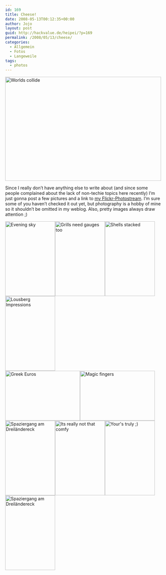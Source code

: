 ```yaml
---
id: 169
title: Cheese!
date: 2008-05-13T00:12:35+00:00
author: Jojo
layout: post
guid: http://hackvalue.de/heipei/?p=169
permalink: /2008/05/13/cheese/
categories:
  - Allgemein
  - Fotos
  - Langeweile
tags:
  - photos
---
```

<div class="img aligncenter">
  <a href="https://secure.flickr.com/photos/heipei/2487010447/" title="Worlds collide by heipei, on Flickr"><img src="https://farm4.static.flickr.com/3156/2487010447_8afb912127.jpg" width="500" height="334" alt="Worlds collide" class="aligncentered" /></a>
</div>

Since I really don&#8217;t have anything else to write about (and since some people complained about the lack of non-techie topics here recently) I&#8217;m just gonna post a few pictures and a link to [my Flickr-Photostream](http://flickr.com/photos/heipei/). I&#8217;m sure some of you haven&#8217;t checked it out yet, but photography is a hobby of mine so it shouldn&#8217;t be omitted in my weblog. Also, pretty images always draw attention ;)

<div class="img aligncenter">
  <a href="https://secure.flickr.com/photos/heipei/2443034883/" title="Evening sky by heipei, on Flickr"><img src="https://farm4.static.flickr.com/3220/2443034883_09752c3a98_m.jpg" width="160" height="240" alt="Evening sky" /></a><a href="https://secure.flickr.com/photos/heipei/2486946191/" title="Grills need gauges too by heipei, on Flickr"><img src="https://farm3.static.flickr.com/2205/2486946191_d9455189dc_m.jpg" width="160" height="240" alt="Grills need gauges too" /></a><a href="https://secure.flickr.com/photos/heipei/2487758590/" title="Shells stacked by heipei, on Flickr"><img src="https://farm3.static.flickr.com/2192/2487758590_fbbf60ec91_m.jpg" width="160" height="240" alt="Shells stacked" /></a><a href="https://secure.flickr.com/photos/heipei/2444643735/" title="Lousberg Impressions by heipei, on Flickr"><img src="https://farm4.static.flickr.com/3154/2444643735_03b0f37b0a_m.jpg" width="160" height="240" alt="Lousberg Impressions" /></a>
</div>

<div class="img aligncenter">
  <a href="https://secure.flickr.com/photos/heipei/2487807580/" title="Greek Euros by heipei, on Flickr"><img src="https://farm3.static.flickr.com/2163/2487807580_bb4d963eb9_m.jpg" width="240" height="160" alt="Greek Euros" /></a><a href="https://secure.flickr.com/photos/heipei/2483563784/" title="Magic fingers by heipei, on Flickr"><img src="https://farm4.static.flickr.com/3062/2483563784_591880f94f_m.jpg" width="240" height="160" alt="Magic fingers" /></a>
</div>

<div class="img aligncenter">
  <a href="https://secure.flickr.com/photos/heipei/2461889308/" title="Spaziergang am Dreiländereck by heipei, on Flickr"><img src="https://farm4.static.flickr.com/3006/2461889308_e0fe72834b_m.jpg" width="160" height="240" alt="Spaziergang am Dreiländereck" /></a><a href="https://secure.flickr.com/photos/heipei/2442763815/" title="Its really not that comfy by heipei, on Flickr"><img src="https://farm3.static.flickr.com/2334/2442763815_269af95071_m.jpg" width="160" height="240" alt="Its really not that comfy" /></a><a href="https://secure.flickr.com/photos/heipei/2444646499/" title="Your's truly ;) by heipei, on Flickr"><img src="https://farm4.static.flickr.com/3132/2444646499_9dce279b00_m.jpg" width="160" height="240" alt="Your's truly ;)" /></a><a href="https://secure.flickr.com/photos/heipei/2461894274/" title="Spaziergang am Dreiländereck by heipei, on Flickr"><img src="https://farm4.static.flickr.com/3194/2461894274_654de821e0_m.jpg" width="160" height="240" alt="Spaziergang am Dreiländereck" /></a>
</div>
